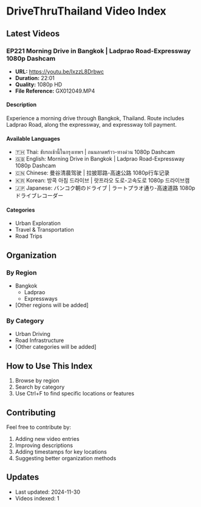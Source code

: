 # DriveThruThailand Video Index

## Latest Videos

### EP221 Morning Drive in Bangkok | Ladprao Road-Expressway 1080p Dashcam
- **URL:** https://youtu.be/IxzzL8Drbwc
- **Duration:** 22:01
- **Quality:** 1080p HD
- **File Reference:** GX012049.MP4

#### Description
Experience a morning drive through Bangkok, Thailand. Route includes Ladprao Road, along the expressway, and expressway toll payment.

#### Available Languages
- 🇹🇭 Thai: ขับรถเช้านี้ในกรุงเทพฯ | ถนนลาดพร้าว-ทางด่วน 1080p Dashcam
- 🇬🇧 English: Morning Drive in Bangkok | Ladprao Road-Expressway 1080p Dashcam
- 🇨🇳 Chinese: 曼谷清晨驾驶 | 拉披耶路-高速公路 1080p行车记录
- 🇰🇷 Korean: 방콕 아침 드라이브 | 랏프라오 도로-고속도로 1080p 드라이브캠
- 🇯🇵 Japanese: バンコク朝のドライブ | ラートプラオ通り-高速道路 1080pドライブレコーダー

#### Categories
- Urban Exploration
- Travel & Transportation
- Road Trips

## Organization

### By Region
- Bangkok
  - Ladprao
  - Expressways
- [Other regions will be added]

### By Category
- Urban Driving
- Road Infrastructure
- [Other categories will be added]

## How to Use This Index
1. Browse by region
2. Search by category
3. Use Ctrl+F to find specific locations or features

## Contributing
Feel free to contribute by:
1. Adding new video entries
2. Improving descriptions
3. Adding timestamps for key locations
4. Suggesting better organization methods

## Updates
- Last updated: 2024-11-30
- Videos indexed: 1
